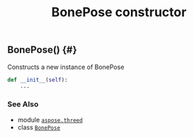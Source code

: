 ﻿---
title: BonePose constructor
second_title: Aspose.3D for Python via .NET API References
description: 
type: docs
weight: 10
url: /python-net/aspose.threed/bonepose/__init__/
is_root: false
---

## BonePose() {#}

Constructs a new instance of BonePose



```python
def __init__(self):
    ...
```





### See Also
* module [`aspose.threed`](../../)
* class [`BonePose`](/3d/python-net/aspose.threed/bonepose)
